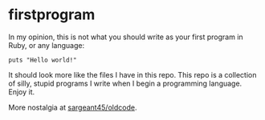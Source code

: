 # firstprogram
In my opinion, this is not what you should write as your first program in Ruby, or any language:
```
puts "Hello world!"
```
It should look more like the files I have in this repo. This repo is a collection of silly, stupid programs I write when I begin a programming language. Enjoy it.

More nostalgia at [sargeant45/oldcode](https://github.com/sargeant45/oldcode).
